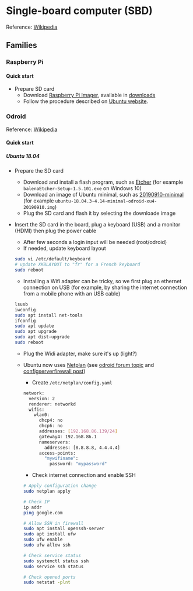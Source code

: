 # Single-board computer (SBD)

Reference: [Wikipedia](https://en.wikipedia.org/wiki/Single-board_computer)

## Families

### Raspberry Pi

#### Quick start

- Prepare SD card
  - Download [Raspberry Pi Imager](https://www.raspberrypi.org/blog/raspberry-pi-imager-imaging-utility/), available in [downloads](https://www.raspberrypi.org/downloads/)
  - Follow the procedure described on [Ubuntu website](https://ubuntu.com/tutorials/how-to-install-ubuntu-core-on-raspberry-pi#1-overview).

### Odroid

Reference: [Wikipedia](https://en.wikipedia.org/wiki/ODROID)

#### Quick start

##### Ubuntu 18.04

- Prepare the SD card
  - Download and install a flash program, such as [Etcher](https://www.balena.io/etcher/) (for example `balenaEtcher-Setup-1.5.101.exe` on Windows 10)
  - Download an image of Ubuntu minimal, such as [20190910-minimal](https://wiki.odroid.com/odroid-xu4/os_images/linux/ubuntu_4.14/20190910-minimal) (for example `ubuntu-18.04.3-4.14-minimal-odroid-xu4-20190910.img`)
  - Plug the SD card and flash it by selecting the downloade image
- Insert the SD card in the board, plug a keyboard (USB) and a monitor (HDMI) then plug the power cable
  - After few seconds a login input will be needed (root/odroid)
  - If needed, update keyboard layout
  
  ```bash
  sudo vi /etc/default/keyboard
  # update XKBLAYOUT to "fr" for a French keyboard
  sudo reboot
  ```

  - Installing a Wifi adapter can be tricky, so we first plug an ethernet connection on USB (for example, by sharing the internet connection from a mobile phone with an USB cable)
  
  ```bash
  lsusb
  iwconfig
  sudo apt install net-tools
  ifconfig
  sudo apt update
  sudo apt upgrade
  sudo apt dist-upgrade
  sudo reboot
  ```
  
  - Plug the Widi adapter, make sure it's up (light?)
  
  - Ubuntu now uses [Netplan](https://netplan.io/) (see [odroid forum topic](https://forum.odroid.com/viewtopic.php?t=30766) and [configserverfirewall post](https://www.configserverfirewall.com/ubuntu-linux/configure-ubuntu-server-static-ip-address/))
  
    - Create `/etc/netplan/config.yaml`
  
    ```bash
    network:
      version: 2
      renderer: networkd
      wifis:
        wlan0:
          dhcp4: no
          dhcp6: no
          addresses: [192.168.86.139/24]
          gateway4: 192.168.86.1
          nameservers:
            addresses: [8.8.8.8, 4.4.4.4]
          access-points:
            "mywifiname":
              password: "mypassword"
    ```
  
    - Check internet connection and enable SSH
    
    ```bash
    # Apply configuration change
    sudo netplan apply
    
    # Check IP
    ip addr
    ping google.com
    
    # Allow SSH in firewall
    sudo apt install openssh-server
    sudo apt install ufw
    sudo ufw enable
    sudo ufw allow ssh
    
    # Check service status
    sudo systemctl status ssh
    sudo service ssh status
    
    # Check opened ports
    sudo netstat -plnt
    ````
